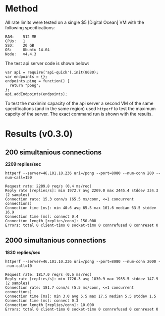 
# Method

All rate limits were tested on a single $5 [Digital Ocean] VM with the following specifications:

```
RAM:    512 MB
CPUs:   1
SSD:    20 GB
OS:     Ubuntu 14.04
Node:   v4.4.3
```

The test api server code is shown below:

```
var api = require('api-quick').init(8080);
var endpoints = {};
endpoints.ping = function() {
  return "pong";
};
api.addEndpoints(endpoints);
```

To test the maximim capacity of the api server a second VM of the same specifications (and in the same region) used ```httperf``` to test the maximum capcity of the server. The exact command run is shown with the results.

# Results (v0.3.0)

## 200 simultanious connections

**2209 replies/sec**

```
httperf --server=46.101.10.236 uri=/pong --port=8080 --num-conn 200 --num-call=150
```

```
Request rate: 2289.8 req/s (0.4 ms/req)
Reply rate [replies/s]: min 1972.7 avg 2209.0 max 2445.4 stddev 334.3 (2 samples)
Connection rate: 15.3 conn/s (65.5 ms/conn, <=1 concurrent connections)
Connection time [ms]: min 40.6 avg 65.5 max 101.6 median 63.5 stddev 16.9
Connection time [ms]: connect 0.4
Connection length [replies/conn]: 150.000
Errors: total 0 client-timo 0 socket-timo 0 connrefused 0 connreset 0
```

## 2000 simultanious connections

**1830 replies/sec**

```
httperf --server=46.101.10.236 uri=/pong --port=8080 --num-conn 2000 --num-call=10
```

```
Request rate: 1817.0 req/s (0.6 ms/req)
Reply rate [replies/s]: min 1726.3 avg 1830.9 max 1935.5 stddev 147.9 (2 samples)
Connection rate: 181.7 conn/s (5.5 ms/conn, <=1 concurrent connections)
Connection time [ms]: min 3.0 avg 5.5 max 17.5 median 5.5 stddev 1.5
Connection time [ms]: connect 0.3
Connection length [replies/conn]: 10.000
Errors: total 0 client-timo 0 socket-timo 0 connrefused 0 connreset 0
```

